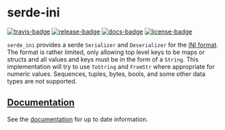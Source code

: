 # serde-ini

[![travis-badge][]][travis] [![release-badge][]][cargo] [![docs-badge][]][docs] [![license-badge][]][license]

`serde_ini` provides a serde `Serializer` and `Deserializer` for the [INI format](https://en.wikipedia.org/wiki/INI_file).
The format is rather limited, only allowing top level keys to be maps or structs
and all values and keys must be in the form of a `String`. This implementation
will try to use `ToString` and `FromStr` where appropriate for numeric values.
Sequences, tuples, bytes, bools, and some other data types are not supported.

## [Documentation][docs]

See the [documentation][docs] for up to date information.

[travis-badge]: https://img.shields.io/travis/arcnmx/serde-ini/master.svg?style=flat-square
[travis]: https://travis-ci.org/arcnmx/serde-ini
[release-badge]: https://img.shields.io/crates/v/serde_ini.svg?style=flat-square
[cargo]: https://crates.io/crates/serde_ini
[docs-badge]: https://img.shields.io/badge/API-docs-blue.svg?style=flat-square
[docs]: http://arcnmx.github.io/serde-ini/serde_ini/
[license-badge]: https://img.shields.io/badge/license-MIT-ff69b4.svg?style=flat-square
[license]: https://github.com/arcnmx/serde-ini/blob/master/COPYING
